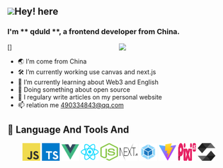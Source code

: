 ## <img src="https://media.giphy.com/media/hvRJCLFzcasrR4ia7z/giphy.gif" width="3%">Hey! here

### I'm ** qduld **, a frontend developer from China.

[<img align="right" width="50%" src="https://github-readme-stats.vercel.app/api?username=qduld&show_icons=true&theme=transparent">]

- 🌏 I’m come from China
- 🛠 I’m currently working use canvas and next.js
- 🌱 I’m currently learning about Web3 and English
- 🔭 Doing something about open source
- 📝 I regulary write articles on my personal website
- 📫 relation me 490334843@qq.com

## 🚀 Language And Tools And

<div align="center" >
	<img src="./images/javascript.svg" width="40" height="40" alt="javascript" />
	<img src="./images/typescript.svg" width="40" height="40" alt="typescript" />
	<img src="./images/vuejs.svg" width="40" height="40" alt="vue" />
  <img src="./images/reactjs.svg" width="40" height="40" alt="react" />
	<img src="./images/nodejs.svg" width="40" height="40" alt="node" />
	<img src="./images/next.svg" width="40" height="40" alt="next" />
  <img src="./images/webpack.svg" width="40" height="40" alt="webpack" />
	<img src="./images/vite.svg" width="40" height="40" alt="vite" />
	<img src="./images/pixi.svg" width="40" height="40" alt="pixi" />
  <img src="./images/solidity.svg" width="40" height="40" alt="solidity" />
</div>
